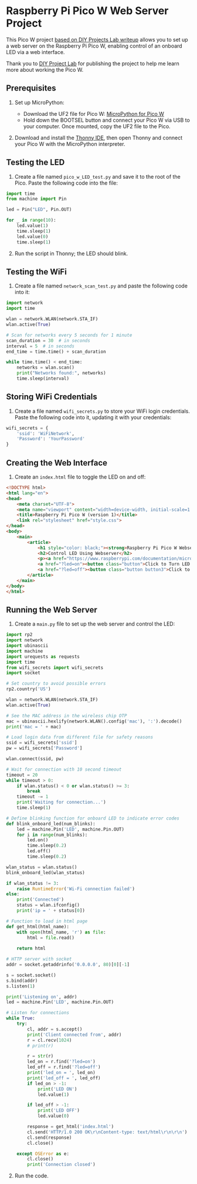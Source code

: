 # Raspberry Pi Pico W Web Server Project

This Pico W project [based on DIY Projects Lab writeup](https://diyprojectslab.com/raspberry-pi-pico-w-web-server/) allows you to set up a web server on the Raspberry Pi Pico W, enabling control of an onboard LED via a web interface.

Thank you to [DIY Project Lab](https://diyprojectslab.com/) for publishing the project to help me learn more about working the Pico W. 

## Prerequisites

1. Set up MicroPython:
   - Download the UF2 file for Pico W: [MicroPython for Pico W](https://micropython.org/download/RPI_PICO_W/)
   - Hold down the BOOTSEL button and connect your Pico W via USB to your computer. Once mounted, copy the UF2 file to the Pico.

2. Download and install the [Thonny IDE](https://thonny.org/), then  open Thonny and connect your Pico W with the MicroPython interpreter.

## Testing the LED

1. Create a file named `pico_w_LED_test.py` and save it to the root of the Pico. Paste the following code into the file:

```python
import time
from machine import Pin

led = Pin("LED", Pin.OUT)

for _ in range(10):
    led.value(1)
    time.sleep(1)
    led.value(0)
    time.sleep(1)
```

2. Run the script in Thonny; the LED should blink.

## Testing the WiFi

1. Create a file named `network_scan_test.py` and paste the following code into it:

```python
import network
import time

wlan = network.WLAN(network.STA_IF)
wlan.active(True)

# Scan for networks every 5 seconds for 1 minute
scan_duration = 30  # in seconds
interval = 5  # in seconds
end_time = time.time() + scan_duration

while time.time() < end_time:
    networks = wlan.scan()
    print("Networks found:", networks)
    time.sleep(interval)
```

## Storing WiFi Credentials

1. Create a file named `wifi_secrets.py` to store your WiFi login credentials. Paste the following code into it, updating it with your credentials:

```python
wifi_secrets = {
    'ssid': 'WiFiNetwork',
    'Password': 'YourPassword'
}
```

## Creating the Web Interface

1. Create an `index.html` file to toggle the LED on and off:

```html
<!DOCTYPE html>
<html lang="en">
<head>
    <meta charset="UTF-8">
    <meta name="viewport" content="width=device-width, initial-scale=1.0">
    <title>Raspberry Pi Pico W (version 1)</title>
    <link rel="stylesheet" href="style.css">
</head>
<body>
    <main>
        <article>
            <h1 style="color: black;"><strong>Raspberry Pi Pico W Webserver</strong></h1>
            <h2>Control LED Using Webserver</h2>
            <p><a href="https://www.raspberrypi.com/documentation/microcontrollers/pico-series.html#picow-technical-specification">Raspberry Pi Pico W Documentation</a></p>
            <a href="?led=on"><button class="button">Click to Turn LED On</button></a>&nbsp;
            <a href="?led=off"><button class="button button3">Click to Turn LED Off</button></a>
        </article>
    </main>
</body>
</html>
```

## Running the Web Server

1. Create a `main.py` file to set up the web server and control the LED:

```python
import rp2
import network
import ubinascii
import machine
import urequests as requests
import time
from wifi_secrets import wifi_secrets
import socket

# Set country to avoid possible errors
rp2.country('US')

wlan = network.WLAN(network.STA_IF)
wlan.active(True)

# See the MAC address in the wireless chip OTP
mac = ubinascii.hexlify(network.WLAN().config('mac'), ':').decode()
print('mac = ' + mac)

# Load login data from different file for safety reasons
ssid = wifi_secrets['ssid']
pw = wifi_secrets['Password']

wlan.connect(ssid, pw)

# Wait for connection with 10 second timeout
timeout = 20
while timeout > 0:
    if wlan.status() < 0 or wlan.status() >= 3:
        break
    timeout -= 1
    print('Waiting for connection...')
    time.sleep(1)

# Define blinking function for onboard LED to indicate error codes    
def blink_onboard_led(num_blinks):
    led = machine.Pin('LED', machine.Pin.OUT)
    for i in range(num_blinks):
        led.on()
        time.sleep(0.2)
        led.off()
        time.sleep(0.2)

wlan_status = wlan.status()
blink_onboard_led(wlan_status)

if wlan_status != 3:
    raise RuntimeError('Wi-Fi connection failed')
else:
    print('Connected')
    status = wlan.ifconfig()
    print('ip = ' + status[0])

# Function to load in html page    
def get_html(html_name):
    with open(html_name, 'r') as file:
        html = file.read()
        
    return html

# HTTP server with socket
addr = socket.getaddrinfo('0.0.0.0', 80)[0][-1]

s = socket.socket()
s.bind(addr)
s.listen(1)

print('Listening on', addr)
led = machine.Pin('LED', machine.Pin.OUT)

# Listen for connections
while True:
    try:
        cl, addr = s.accept()
        print('Client connected from', addr)
        r = cl.recv(1024)
        # print(r)

        r = str(r)
        led_on = r.find('?led=on')
        led_off = r.find('?led=off')
        print('led_on = ', led_on)
        print('led_off = ', led_off)
        if led_on > -1:
            print('LED ON')
            led.value(1)

        if led_off > -1:
            print('LED OFF')
            led.value(0)

        response = get_html('index.html')
        cl.send('HTTP/1.0 200 OK\r\nContent-type: text/html\r\n\r\n')
        cl.send(response)
        cl.close()

    except OSError as e:
        cl.close()
        print('Connection closed')
```

2. Run the code.
